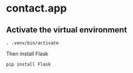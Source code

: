 # contact.app

## Activate the virtual environment

```
. .venv/bin/activate
```

Then install Flask
```
pip install Flask
```
